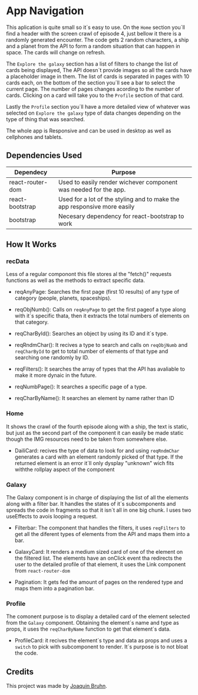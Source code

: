 # App Navigation

This aplication is quite small so it´s easy to use. On the `Home` section you´ll find a header with the screen crawl of episode 4, just bellow it there is a randomly generated encounter. The code gets 2 random characters, a ship and a planet from the API to form a random situation that can happen in space. The cards will change on refresh.

The `Explore the galaxy` section has a list of filters to change the list of cards being displayed, The API doesn´t provide images so all the cards have a placeholder image in them. The list of cards is separated in pages with 10 cards each, on the bottom of the section you´ll see a bar to select the current page. The number of pages changes acording to the number of cards. Clicking on a card will take you to the `Profile` section of that card.

Lastly the `Profile` section you´ll have a more detailed view of whatever was selected on `Explore the galaxy` type of data changes depending on the type of thing that was searched.

The whole app is Responsive and can be used in desktop as well as cellphones and tablets.

## Dependencies Used

| Dependecy        | Purpose                                                                  |
| ---------------- | ------------------------------------------------------------------------ |
| react-router-dom | Used to easily render wichever component was needed for the app.         |
| react-bootstrap  | Used for a lot of the styling and to make the app responsive more easily |
| bootstrap        | Necesary dependency for react-bootstrap to work                          |

## How It Works

### recData

Less of a regular componont this file stores al the "fetch()" requests functions as well as the methods to extract specific data.

- reqAnyPage: Searches the first page (first 10 results) of any type of category (people, planets, spaceships).

- reqObjNumb(): Calls on `reqAnyPage` to get the first pageof a type along with it´s specific thata, then it extracts the total numbers of elements on that category.

- reqCharById(): Searches an object by using its ID and it´s type.

- reqRndmChar(): It recives a type to search and calls on `reqObjNumb` and `reqCharById` to get to total number of elements of that type and searching one randomly by ID.

- reqFilters(): It searches the array of types that the API has avaliable to make it more dynaic in the future.

- reqNumbPage(): It searches a specific page of a type.

- reqCharByName(): It searches an element by name rather than ID

### Home

It shows the crawl of the fourth episode along with a ship, the text is static, but just as the second part of the component it can easily be made static though the IMG resources need to be taken from somewhere else.

- DailiCard: recives the type of data to look for and using `reqRndmChar` generates a card with an element randomly picked of that type. If the returned element is an error it´ll only dysplay "unknown" wich fits withthe rollplay aspect of the component

### Galaxy

The Galaxy component is in charge of displaying the list of all the elements along with a filter bar. It handles the states of it´s subcomponents and spreads the code in fragments so that it isn´t all in one big chunk. I uses two useEffects to avois looping a request.

- Filterbar: The component that handles the filters, it uses `reqFilters` to get all the diferent types of elements from the API and maps them into a bar.

- GalaxyCard: It renders a medium sized card of one of the element on the filtered list. The elements have an onClick event tha redirects the user to the detailed profile of that element, it uses the Link component from `react-router-dom`

- Pagination: It gets fed the amount of pages on the rendered type and maps them into a pagination bar.

### Profile

The comonent purpose is to display a detailed card of the element selected from the `Galaxy` component. Obtaining the element´s name and type as props, it uses the `reqCharByName` function to get that element´s data.

- ProfileCard: it recives the element´s type and data as props and uses a `switch` to pick with subcomponent to render. It´s purpose is to not bloat the code.

## Credits

This project was made by [Joaquin Bruhn](https://github.com/JoaquinBruhn).
